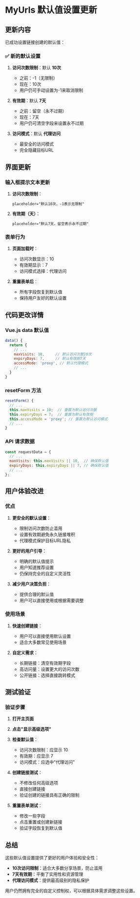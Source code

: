 # MyUrls 默认值设置更新

## 更新内容

已成功设置链接创建的默认值：

### ✅ 新的默认设置

1. **访问次数限制**：默认 **10次**
   - 之前：-1（无限制）
   - 现在：10次
   - 用户仍可手动设置为-1来取消限制

2. **有效期**：默认 **7天**
   - 之前：留空（永不过期）
   - 现在：7天
   - 用户仍可清空字段来设置永不过期

3. **访问模式**：默认 **代理访问**
   - 最安全的访问模式
   - 完全隐藏目标URL

## 界面更新

### 输入框提示文本更新

1. **访问次数限制**：
   ```
   placeholder="默认10次，-1表示无限制"
   ```

2. **有效期（天）**：
   ```
   placeholder="默认7天，留空表示永不过期"
   ```

### 表单行为

1. **页面加载时**：
   - 访问次数显示：10
   - 有效期显示：7
   - 访问模式选择：代理访问

2. **重置表单后**：
   - 所有字段恢复到默认值
   - 保持用户友好的默认设置

## 代码更改详情

### Vue.js data 默认值
```javascript
data() {
  return {
    // ...
    maxVisits: 10,     // 默认访问次数10次
    expiryDays: 7,     // 默认有效期7天
    accessMode: 'proxy', // 默认代理模式
    // ...
  }
}
```

### resetForm 方法
```javascript
resetForm() {
  // ...
  this.maxVisits = 10;  // 重置为默认访问次数
  this.expiryDays = 7;  // 重置为默认有效期
  this.accessMode = 'proxy'; // 重置为默认访问模式
  // ...
}
```

### API 请求数据
```javascript
const requestData = {
  // ...
  maxVisits: this.maxVisits || 10,  // 确保默认值
  expiryDays: this.expiryDays || 7, // 确保默认值
  // ...
};
```

## 用户体验改进

### 优点

1. **更安全的默认设置**：
   - 限制访问次数防止滥用
   - 设置有效期避免永久链接堆积
   - 代理模式保护目标URL隐私

2. **更好的用户引导**：
   - 明确的默认值提示
   - 用户知道推荐设置
   - 仍保持完全的自定义灵活性

3. **减少用户决策负担**：
   - 提供合理的默认值
   - 用户可以直接使用或根据需要调整

### 使用场景

1. **快速创建链接**：
   - 用户可以直接使用默认设置
   - 适合大多数常见使用场景

2. **自定义需求**：
   - 长期链接：清空有效期字段
   - 高访问量：设置更大的访问次数
   - 公开链接：选择直接跳转模式

## 测试验证

### 验证步骤

1. **打开主页面**
2. **点击"显示高级选项"**
3. **检查默认值**：
   - 访问次数限制：应显示 10
   - 有效期：应显示 7
   - 访问模式：应选中"代理访问"

4. **创建链接测试**：
   - 不修改任何高级选项
   - 直接创建链接
   - 验证创建的链接具有正确的限制

5. **重置表单测试**：
   - 修改一些字段
   - 点击重置或创建新链接
   - 验证字段恢复到默认值

## 总结

这些默认值设置提供了更好的用户体验和安全性：

- **10次访问限制**：适合大多数分享场景，防止滥用
- **7天有效期**：平衡了实用性和资源管理
- **代理访问模式**：提供最高级别的隐私保护

用户仍然拥有完全的自定义控制权，可以根据具体需求调整这些设置。
